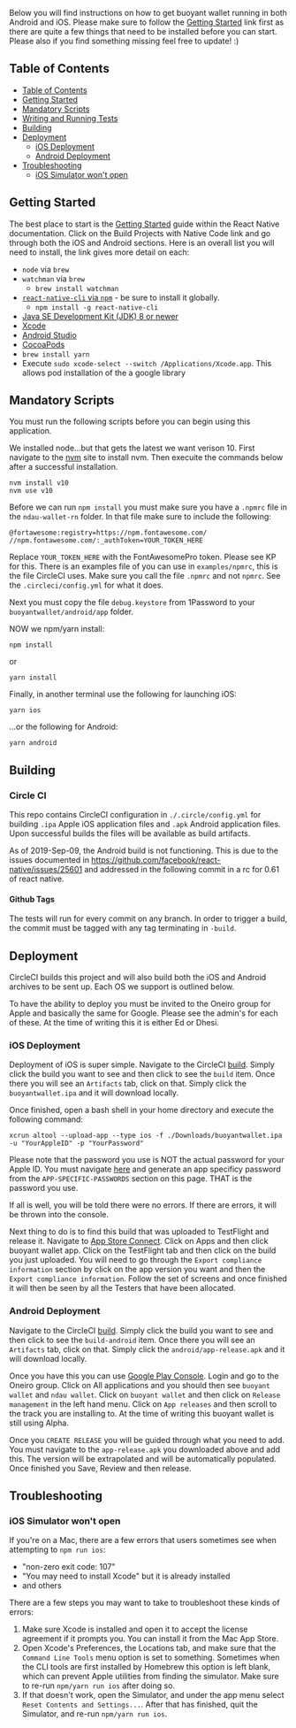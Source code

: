 Below you will find instructions on how to get buoyant wallet running in both Android and iOS. Please make sure to follow the [Getting Started](#getting-started) link first as there are quite a few things that need to be installed before you can start. Please also if you find something missing feel free to update! :)

## Table of Contents

- [Table of Contents](#table-of-contents)
- [Getting Started](#getting-started)
- [Mandatory Scripts](#mandatory-scripts)
- [Writing and Running Tests](#writing-and-running-tests)
- [Building](#building)
- [Deployment](#deployment)
    - [iOS Deployment](#ios-deployment)
    - [Android Deployment](#android-deployment)
- [Troubleshooting](#troubleshooting)
    - [iOS Simulator won't open](#ios-simulator-wont-open)

## Getting Started

The best place to start is the [Getting Started](https://facebook.github.io/react-native/docs/getting-started.html) guide within the React Native documentation. Click on the Build Projects with Native Code link and go through both the iOS and Android sections. Here is an overall list you will need to install, the link gives more detail on each:

- `node` via `brew`
- `watchman` via `brew`
  - `brew install watchman`
- [`react-native-cli` via `npm`](https://www.npmjs.com/package/react-native-cli) - be sure to install it globally.
  - `npm install -g react-native-cli`
- [Java SE Development Kit (JDK) 8 or newer](http://www.oracle.com/technetwork/java/javase/downloads/jdk8-downloads-2133151.html)
- [Xcode](https://itunes.apple.com/us/app/xcode/id497799835?mt=12)
- [Android Studio](https://developer.android.com/studio/)
- [CocoaPods](https://cocoapods.org)
- `brew install yarn`
- Execute `sudo xcode-select --switch /Applications/Xcode.app`. This allows pod installation of the a google library

## Mandatory Scripts

You must run the following scripts before you can begin using this application.

We installed node...but that gets the latest we want verison 10. First navigate to the [nvm](https://github.com/creationix/nvm) site to install nvm. Then execuite the commands below after a successful installation.

```
nvm install v10
nvm use v10
```

Before we can run `npm install` you must make sure you have a `.npmrc` file in the `ndau-wallet-rn` folder. In that file make sure
to include the following:

```
@fortawesome:registry=https://npm.fontawesome.com/
//npm.fontawesome.com/:_authToken=YOUR_TOKEN_HERE
```

Replace `YOUR_TOKEN_HERE` with the FontAwesomePro token. Please see
KP for this. There is an examples file of you can use in `examples/npmrc`, this is the file CircleCI uses. Make sure you call the file
`.npmrc` and not `npmrc`. See the `.circleci/config.yml` for what it does.

Next you must copy the file `debug.keystore` from 1Password to your `buoyantwallet/android/app` folder. 

NOW we npm/yarn install:

`npm install`

or

`yarn install`

Finally, in another terminal use the following for launching iOS:

`yarn ios`

...or the following for Android:

`yarn android`

## Building

### Circle CI

This repo contains CircleCI configuration in `./.circle/config.yml` for building `.ipa` Apple iOS application files and `.apk` Android application files. Upon successful builds the files will be available as build artifacts.

As of 2019-Sep-09, the Android build is not functioning. This is due to the issues documented in https://github.com/facebook/react-native/issues/25601 and addressed in the following commit in a rc for 0.61 of react native.

#### Github Tags

The tests will run for every commit on any branch. In order to trigger a build, the commit must be tagged with any tag terminating in `-build`.

## Deployment
CircleCI builds this project and will also build both the iOS and Android archives to be sent up. Each OS we support is outlined below.

To have the ability to deploy you must be invited to the Oneiro group for Apple and basically the same for Google. Please see the admin's for each of these. At the time of writing this it is either Ed or Dhesi.

### iOS Deployment

Deployment of iOS is super simple. Navigate to the CircleCI [build](https://app.circleci.com/github/oneiro-ndev/buoyantwallet/pipelines). Simply click the build you want to see and then click to see the `build` item. Once there you will see an `Artifacts` tab, click on that. Simply click the `buoyantwallet.ipa` and it will download locally.

Once finished, open a bash shell in your home directory and execute the following command:

```
xcrun altool --upload-app --type ios -f ./Downloads/buoyantwallet.ipa -u "YourAppleID" -p "YourPassword"
```
Please note that the password you use is NOT the actual password for your Apple ID. You must navigate [here](https://appleid.apple.com/account/manage) and generate an app specificy password from the `APP-SPECIFIC-PASSWORDS` section on this page. THAT is the password you use.

If all is well, you will be told there were no errors. If there are errors, it will be thrown into the console.

Next thing to do is to find this build that was uploaded to TestFlight and release it. Navigate to [App Store Connect](https://appstoreconnect.apple.com). Click on Apps and then click buoyant wallet app. Click on the TestFlight tab and then click on the build you just uploaded. You will need to go through the `Export compliance information` section by click on the app version you want and then the `Export compliance information`. Follow the set of screens and once finished it will then be seen by all the Testers that have been allocated.

### Android Deployment

Navigate to the CircleCI [build](https://app.circleci.com/github/oneiro-ndev/buoyantwallet/pipelines). Simply click the build you want to see and then click to see the `build-android` item. Once there you will see an `Artifacts` tab, click on that. Simply click the `android/app-release.apk` and it will download locally.

Once you have this you can use [Google Play Console](https://play.google.com/apps/publish/). Login and go to the Oneiro group. Click on All applications and you should then see `buoyant wallet` and `ndau wallet`. Click on `buoyant wallet` and then click on `Release management` in the left hand menu. Click on `App releases` and then scroll to the track you are installing to. At the time of writing this buoyant wallet is still using Alpha. 

Once you `CREATE RELEASE` you will be guided through what you need to add. You must navigate to the `app-release.apk` you downloaded above and add this. The version will be extrapolated and will be automatically populated. Once finished you Save, Review and then release. 

## Troubleshooting

### iOS Simulator won't open

If you're on a Mac, there are a few errors that users sometimes see when attempting to `npm run ios`:

* "non-zero exit code: 107"
* "You may need to install Xcode" but it is already installed
* and others

There are a few steps you may want to take to troubleshoot these kinds of errors:

1. Make sure Xcode is installed and open it to accept the license agreement if it prompts you. You can install it from the Mac App Store.
2. Open Xcode's Preferences, the Locations tab, and make sure that the `Command Line Tools` menu option is set to something. Sometimes when the CLI tools are first installed by Homebrew this option is left blank, which can prevent Apple utilities from finding the simulator. Make sure to re-run `npm/yarn run ios` after doing so.
3. If that doesn't work, open the Simulator, and under the app menu select `Reset Contents and Settings...`. After that has finished, quit the Simulator, and re-run `npm/yarn run ios`.


